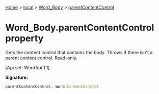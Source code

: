 [Home](./index) &gt; [local](local.md) &gt; [Word\_Body](local.word_body.md) &gt; [parentContentControl](local.word_body.parentcontentcontrol.md)

# Word\_Body.parentContentControl property

Gets the content control that contains the body. Throws if there isn't a parent content control. Read-only. 

 \[Api set: WordApi 1.1\]

**Signature:**
```javascript
parentContentControl: Word.ContentControl
```

